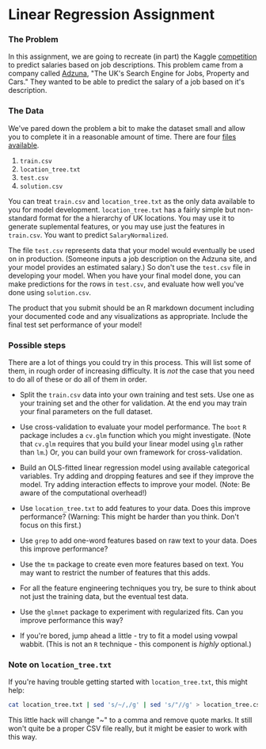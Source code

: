 # Linear Regression Assignment


### The Problem

In this assignment, we are going to recreate (in part) the Kaggle [competition](http://www.kaggle.com/c/job-salary-prediction) to predict salaries based on job descriptions. This problem came from a company called [Adzuna](http://www.adzuna.co.uk/), "The UK's Search Engine for Jobs, Property and Cars." They wanted to be able to predict the salary of a job based on it's description.


### The Data

We've pared down the problem a bit to make the dataset small and allow you to complete it in a reasonable amount of time. There are four [files available](https://github.com/ajschumacher/gadsdata/tree/master/salary).

1. `train.csv`
2. `location_tree.txt`
3. `test.csv`
4. `solution.csv`

You can treat `train.csv` and `location_tree.txt` as the only data available to you for model development. `location_tree.txt` has a fairly simple but non-standard format for the a hierarchy of UK locations. You may use it to generate suplemental features, or you may use just the features in `train.csv`. You want to predict `SalaryNormalized`.

The file `test.csv` represents data that your model would eventually be used on in production. (Someone inputs a job description on the Adzuna site, and your model provides an estimated salary.) So don't use the `test.csv` file in developing your model. When you have your final model done, you can make predictions for the rows in `test.csv`, and evaluate how well you've done using `solution.csv`.

The product that you submit should be an R markdown document including your documented code and any visualizations as appropriate. Include the final test set performance of your model!


### Possible steps

There are a lot of things you could try in this process. This will list some of them, in rough order of increasing difficulty. It is _not_ the case that you need to do all of these or do all of them in order.

 * Split the `train.csv` data into your own training and test sets. Use one as your training set and the other for validation. At the end you may train your final parameters on the full dataset.

 * Use cross-validation to evaluate your model performance. The `boot` `R` package includes a `cv.glm` function which you might investigate. (Note that `cv.glm` requires that you build your linear model using `glm` rather than `lm`.) Or, you can build your own framework for cross-validation.

 * Build an OLS-fitted linear regression model using available categorical variables. Try adding and dropping features and see if they improve the model. Try adding interaction effects to improve your model. (Note: Be aware of the computational overhead!)

 * Use `location_tree.txt` to add features to your data. Does this improve performance? (Warning: This might be harder than you think. Don't focus on this first.)

 * Use `grep` to add one-word features based on raw text to your data. Does this improve performance?

 * Use the `tm` package to create even more features based on text. You may want to restrict the number of features that this adds.

 * For all the feature engineering techniques you try, be sure to think about not just the training data, but the eventual test data.

 * Use the `glmnet` package to experiment with regularized fits. Can you improve performance this way?

 * If you're bored, jump ahead a little - try to fit a model using vowpal wabbit. (This is not an `R` technique - this component is _highly_ optional.)


### Note on `location_tree.txt`

If you're having trouble getting started with `location_tree.txt`, this might help:

```bash
cat location_tree.txt | sed 's/~/,/g' | sed 's/"//g' > location_tree.csv
```

This little hack will change "~" to a comma and remove quote marks. It still won't quite be a proper CSV file really, but it might be easier to work with this way.
